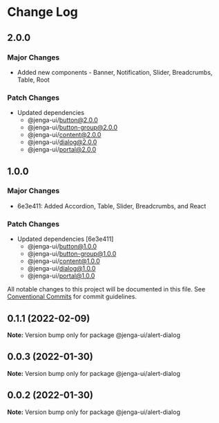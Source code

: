 # Change Log

## 2.0.0

### Major Changes

- Added new components - Banner, Notification, Slider, Breadcrumbs, Table, Root

### Patch Changes

- Updated dependencies
  - @jenga-ui/button@2.0.0
  - @jenga-ui/button-group@2.0.0
  - @jenga-ui/content@2.0.0
  - @jenga-ui/dialog@2.0.0
  - @jenga-ui/portal@2.0.0

## 1.0.0

### Major Changes

- 6e3e411: Added Accordion, Table, Slider, Breadcrumbs, and React

### Patch Changes

- Updated dependencies [6e3e411]
  - @jenga-ui/button@1.0.0
  - @jenga-ui/button-group@1.0.0
  - @jenga-ui/content@1.0.0
  - @jenga-ui/dialog@1.0.0
  - @jenga-ui/portal@1.0.0

All notable changes to this project will be documented in this file.
See [Conventional Commits](https://conventionalcommits.org) for commit guidelines.

## 0.1.1 (2022-02-09)

**Note:** Version bump only for package @jenga-ui/alert-dialog

## 0.0.3 (2022-01-30)

**Note:** Version bump only for package @jenga-ui/alert-dialog

## 0.0.2 (2022-01-30)

**Note:** Version bump only for package @jenga-ui/alert-dialog
